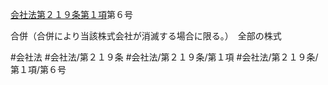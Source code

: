 [会社法第２１９条第１項](会社法＿＿＿＿第２１９条第１項)第６号

合併（合併により当該株式会社が消滅する場合に限る。）　全部の株式


#会社法
#会社法/第２１９条
#会社法/第２１９条/第１項
#会社法/第２１９条/第１項/第６号
